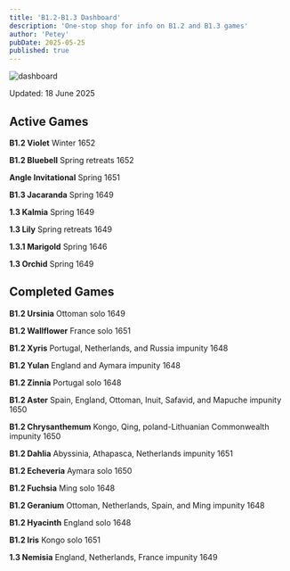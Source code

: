 ```yaml
---
title: 'B1.2-B1.3 Dashboard'
description: 'One-stop shop for info on B1.2 and B1.3 games'
author: 'Petey'
pubDate: 2025-05-25
published: true
---
```

![dashboard](/imperialrealm/graphics/dashboard9.png)

Updated: 18 June 2025

## Active Games

**B1.2 Violet** Winter 1652

**B1.2 Bluebell**	Spring retreats 1652

**Angle Invitational** Spring 1651

**B1.3 Jacaranda** Spring 1649

**1.3 Kalmia** Spring 1649

**1.3 Lily** Spring retreats 1649

**1.3.1 Marigold** Spring 1646

**1.3 Orchid** Spring 1649

## Completed Games

**B1.2 Ursinia** Ottoman solo 1649

**B1.2 Wallflower** France solo 1651

**B1.2 Xyris** Portugal, Netherlands, and Russia impunity 1648

**B1.2 Yulan** England and Aymara impunity 1648

**B1.2 Zinnia**	Portugal solo 1648

**B1.2 Aster** 	Spain, England, Ottoman, Inuit, Safavid, and Mapuche impunity 1650

**B1.2 Chrysanthemum** Kongo, Qing, poland-Lithuanian Commonwealth impunity 1650

**B1.2 Dahlia** Abyssinia, Athapasca, Netherlands impunity 1651

**B1.2 Echeveria** 	Aymara solo 1650

**B1.2 Fuchsia** 	Ming solo 1648

**B1.2 Geranium** 	Ottoman, Netherlands, Spain, and Ming impunity 1648

**B1.2 Hyacinth** 	England solo 1648

**B1.2 Iris** Kongo solo 1651

**1.3 Nemisia** England, Netherlands, France impunity 1649
